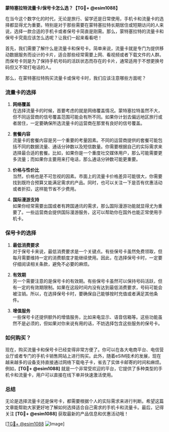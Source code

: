 **蒙特塞拉特流量卡/保号卡怎么选？【TG💪+ @esim1088】**

在当今这个数字化的时代，无论是旅行、留学还是日常使用，手机卡和流量卡的选择都显得尤为重要。特别是对于那些需要在蒙特塞拉特长期居住或短期访问的人来说，选择一款合适的手机卡或者保号卡简直是刚需。那么，蒙特塞拉特的流量卡和保号卡究竟应该怎么选呢？让我们一起来看看吧！

首先，我们需要了解什么是流量卡和保号卡。简单来说，流量卡就是专门为提供移动数据服务而设计的卡片，适合那些经常需要上网、看视频或者下载文件的人群。而保号卡则是为了保持手机号码的活跃状态而存在的卡片，通常适用于不想更换号码但又不常打电话的人。

那么，在蒙特塞拉特购买流量卡或保号卡时，我们应该注意哪些方面呢？

### **流量卡的选择**

1. **网络覆盖**  
   在选择流量卡的时候，首要考虑的就是网络覆盖情况。蒙特塞拉特虽然不大，但不同运营商的信号覆盖范围可能会有所不同。如果你计划去偏远地区旅行或者居住，一定要确保所选流量卡的运营商在那里有良好的信号覆盖。

2. **套餐内容**  
   流量卡的套餐内容是另一个重要的考量因素。不同的运营商提供的套餐可能包括不同的数据流量、通话分钟数以及短信数量。你需要根据自己的实际需求来选择最合适的套餐。比如，如果你是一个重度社交媒体用户，那么可能需要更多流量；而如果你主要用来打电话，那么通话分钟数可能更重要。

3. **价格与性价比**  
   当然，价格也是不可忽视的因素。市面上的流量卡价格差异可能很大，你需要找到既符合预算又能满足需求的产品。同时，也可以关注一下是否有优惠活动或者折扣，这样能节省不少费用。

4. **国际漫游支持**  
   如果你经常需要出国或者有跨国通讯的需求，那么国际漫游功能就显得尤为重要了。一些运营商会提供国际漫游服务，这可以帮助你在国外也能正常使用手机卡。

### **保号卡的选择**

1. **最低消费要求**  
   对于保号卡来说，最低消费要求是一个关键点。有些保号卡虽然免费领取，但每月需要维持一定的消费额度才能继续使用。因此，在选择保号卡时，一定要仔细阅读相关条款，避免不必要的麻烦。

2. **有效期**  
   另一个需要注意的是保号卡的有效期。有些保号卡虽然可以保持号码活跃，但有一定的有效期限制。如果在这段时间内没有达到最低消费要求，号码可能会被注销。所以，在选择保号卡时，要确保自己能够按时充值或者满足其他条件。

3. **增值服务**  
   一些保号卡还提供额外的增值服务，比如来电显示、语音信箱等。这些功能虽然不是必须的，但如果对你来说有用的话，不妨选择包含这些服务的保号卡。

### **如何购买？**

现在，购买流量卡和保号卡已经变得非常方便了。你可以在各大电商平台、电信营业厅或者专门的手机卡销售网站上进行购买。此外，随着eSIM技术的发展，现在越来越多的设备支持直接通过网络下载电子卡，省去了实体卡邮寄的时间和麻烦。例如，**[TG💪+ @esim1088]** 就是一个非常受欢迎的平台，它提供了多种类型的手机卡和流量卡，用户可以直接在线下单并快速激活使用。

### **总结**

无论是选择流量卡还是保号卡，都需要根据个人的实际需求来进行判断。希望这篇文章能帮助大家更好地了解如何选择适合自己需求的手机卡和流量卡。最后，记得关注 **[TG💪+ @esim1088]** 获取最新的产品信息和优惠活动哦！  

[[TG💪+ @esim1088](https://t.me/s/esim1088) ![Image](https://i.postimg.cc/4NQfJmqS/Snipaste-2025-05-13-00-14-12.png)]